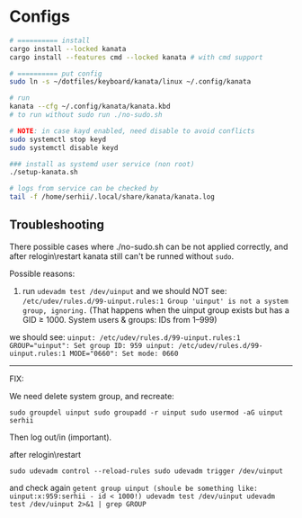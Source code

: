 # Configs

```bash
# ========== install
cargo install --locked kanata
cargo install --features cmd --locked kanata # with cmd support

# ========== put config
sudo ln -s ~/dotfiles/keyboard/kanata/linux ~/.config/kanata

# run
kanata --cfg ~/.config/kanata/kanata.kbd
# to run without sudo run ./no-sudo.sh

# NOTE: in case kayd enabled, need disable to avoid conflicts
sudo systemctl stop keyd
sudo systemctl disable keyd

### install as systemd user service (non root)
./setup-kanata.sh

# logs from service can be checked by
tail -f /home/serhii/.local/share/kanata/kanata.log

```

## Troubleshooting

There possible cases where ./no-sudo.sh can be not applied correctly, and after relogin\restart
kanata still can't be runned without `sudo`.

Possible reasons:

1. run `udevadm test /dev/uinput` and we should NOT see:
   `/etc/udev/rules.d/99-uinput.rules:1 Group 'uinput' is not a system group, ignoring.` (That happens when the uinput group exists but has a GID ≥ 1000. System users & groups: IDs from 1–999)

we should see:
`uinput: /etc/udev/rules.d/99-uinput.rules:1 GROUP="uinput": Set group ID: 959
uinput: /etc/udev/rules.d/99-uinput.rules:1 MODE="0660": Set mode: 0660`

---

FIX:

We need delete system group, and recreate:

`sudo groupdel uinput
sudo groupadd -r uinput
sudo usermod -aG uinput serhii`

Then log out/in (important).

after relogin\restart

`sudo udevadm control --reload-rules
sudo udevadm trigger /dev/uinput`

and check again
`getent group uinput (shoule be something like: uinput:x:959:serhii - id < 1000!)
udevadm test /dev/uinput
udevadm test /dev/uinput 2>&1 | grep GROUP
`
